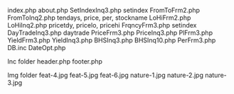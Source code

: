 index.php
about.php
SetIndexInq3.php setindex
FromToFrm2.php
FromToInq2.php tendays, price, per, stockname
LoHiFrm2.php
LoHiInq2.php pricetdy, pricelo, pricehi
FrqncyFrm3.php setindex
DayTradeInq3.php daytrade
PriceFrm3.php
PriceInq3.php
PlFrm3.php
YieldFrm3.php
YieldInq3.php
BHSInq3.php
BHSInq10.php
PerFrm3.php
DB.inc
DateOpt.php

Inc folder
header.php
footer.php

Img folder
feat-4.jpg
feat-5.jpg
feat-6.jpg
nature-1.jpg
nature-2.jpg
nature-3.jpg